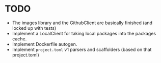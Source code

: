 # TODO

- The images library and the GithubClient are basically finished (and locked up
  with tests)
- Implement a LocalClient for taking local packages into the packages cache.
- Implement Dockerfile autogen.
- Implement `project.toml` v1 parsers and scaffolders (based on that
  project.toml)
